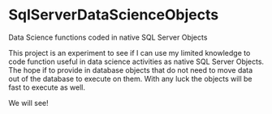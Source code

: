 # SqlServerDataScienceObjects
Data Science functions coded in native SQL Server Objects

This project is an experiment to see if I can use my limited knowledge to code function useful in data science activities as native
SQL Server Objects.  The hope if to provide in database objects that do not need to move data out of the database to execute on them.
With any luck the objects will be fast to execute as well.  


We will see!

